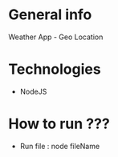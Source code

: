 # General info
Weather App - Geo Location
# Technologies
* NodeJS
# How to run ???
* Run file : node fileName